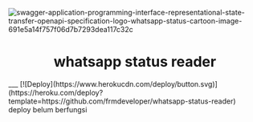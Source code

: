 ![swagger-application-programming-interface-representational-state-transfer-openapi-specification-logo-whatsapp-status-cartoon-image-691e5a14f757f06d7b7293dea117c32c](https://raw.githubusercontent.com/frmdeveloper/whatsapp-status-reader/main/swagger-application-programming-interface-representational-state-transfer-openapi-specification-logo-whatsapp-status-cartoon-image-691e5a14f757f06d7b7293dea117c32c.png)
<h1 align="center">whatsapp status reader</h1>
___
[![Deploy](https://www.herokucdn.com/deploy/button.svg)](https://heroku.com/deploy?template=https://github.com/frmdeveloper/whatsapp-status-reader)
<br>deploy belum berfungsi
